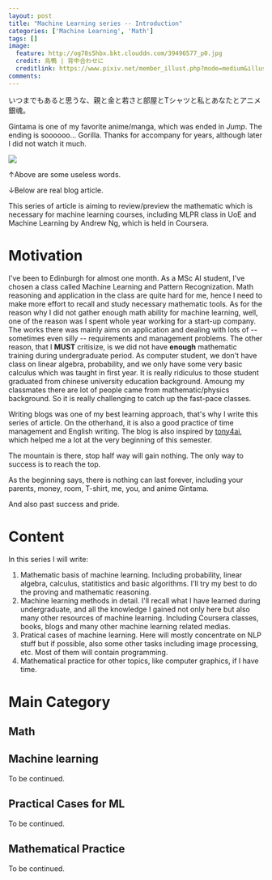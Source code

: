 ```yaml
---
layout: post
title: "Machine Learning series -- Introduction"
categories: ['Machine Learning', 'Math']
tags: []
image: 
  feature: http://og78s5hbx.bkt.clouddn.com/39496577_p0.jpg
  credit: 烏鴨 | 背中合わせに
  creditlink: https://www.pixiv.net/member_illust.php?mode=medium&illust_id=39496577v
comments: 
---
```


いつまでもあると思うな、親と金と若さと部屋とTシャツと私とあなたとアニメ銀魂。

Gintama is one of my favorite anime/manga, which was ended in _Jump_. The ending is soooooo... Gorilla. Thanks for accompany for years, although later I did not watch it much.

<img src="http://og78s5hbx.bkt.clouddn.com/q5iRnqKWlJ6dqKQ.jpg" />

↑Above are some useless words.

↓Below are real blog article.

This series of article is aiming to review/preview the mathematic which is necessary for machine learning courses, including MLPR class in UoE and Machine Learning by Andrew Ng, which is held in Coursera.

# Motivation

I've been to Edinburgh for almost one month. As a MSc AI student, I've chosen a class called Machine Learning and Pattern Recognization.
Math reasoning and application in the class are quite hard for me, hence I need to make more effort to recall and study necessary mathematic tools.
As for the reason why I did not gather enough math ability for machine learning, well, one of the reason was I spent whole year working for a start-up company.
The works there was mainly aims on application and dealing with lots of -- sometimes even silly -- requirements and management problems.
The other reason, that I **MUST** critisize, is we did not have **enough** mathematic training during undergraduate period.
As computer student, we don't have class on linear algebra, probability, and we only have some very basic calculus which was taught in first year. 
It is really ridiculus to those student graduated from chinese university education background. 
Amoung my classmates there are lot of people came from mathematic/physics background. So it is really challenging to catch up the fast-pace classes.

Writing blogs was one of my best learning approach, that's why I write this series of article. On the otherhand, it is also a good practice of time management and English writing. The blog is also inspired by [tony4ai](https://tony4ai.com), which helped me a lot at the very beginning of this semester.

The mountain is there, stop half way will gain nothing. The only way to success is to reach the top. 

As the beginning says, there is nothing can last forever, including your parents, money, room, T-shirt, me, you, and anime Gintama.

And also past success and pride.


# Content

In this series I will write:

1. Mathematic basis of machine learning. Including probability, linear algebra, calculus, statitistics and basic algorithms. I'll try my best to do the proving and mathematic reasoning.
2. Machine learning methods in detail. I'll recall what I have learned during undergraduate, and all the knowledge I gained not only here but also many other resources of machine learning. Including Coursera classes, books, blogs and many other machine learning related medias.
3. Pratical cases of machine learning. Here will mostly concentrate on NLP stuff but if possible, also some other tasks including image processing, etc. Most  of them will contain programming.
4. Mathematical practice for other topics, like computer graphics, if I have time.


# Main Category

## Math

## Machine learning

To be continued.

## Practical Cases for ML

To be continued.

## Mathematical Practice

To be continued.






